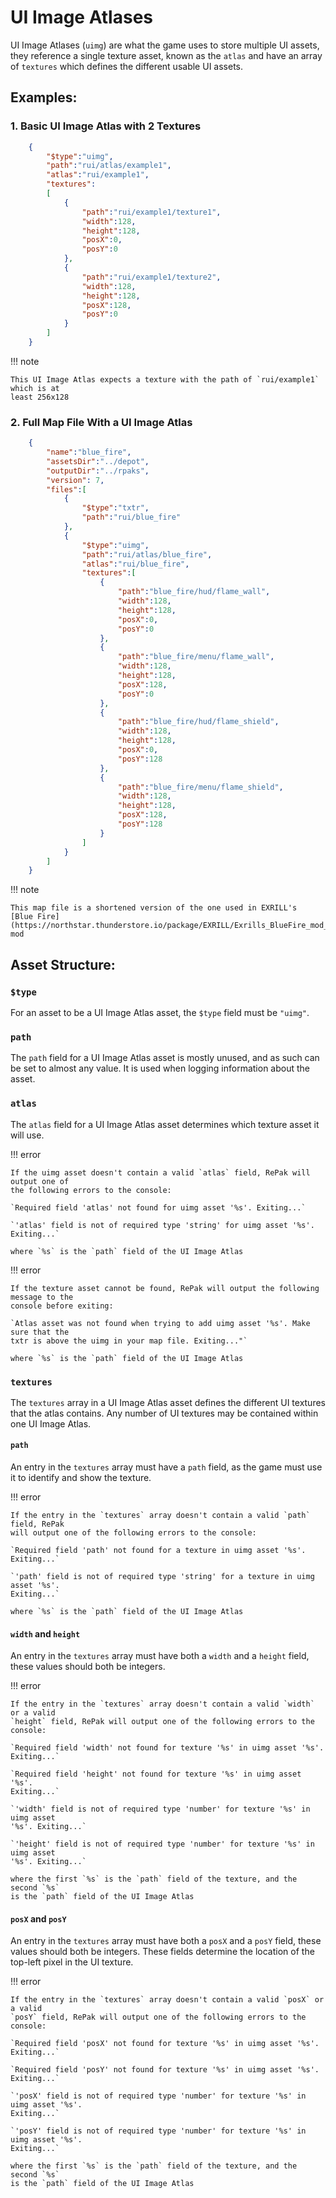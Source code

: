 # UI Image Atlases

UI Image Atlases (`uimg`) are what the game uses to store multiple UI assets, they
reference a single texture asset, known as the `atlas` and have an array of
`textures` which defines the different usable UI assets.

## Examples:

### 1. Basic UI Image Atlas with 2 Textures

```json
    {
        "$type":"uimg",
        "path":"rui/atlas/example1",
        "atlas":"rui/example1",
        "textures":
        [
            {
                "path":"rui/example1/texture1",
                "width":128,
                "height":128,
                "posX":0,
                "posY":0
            },
            {
                "path":"rui/example1/texture2",
                "width":128,
                "height":128,
                "posX":128,
                "posY":0
            }
        ]
    }
```

!!! note

    This UI Image Atlas expects a texture with the path of `rui/example1` which is at
    least 256x128

### 2. Full Map File With a UI Image Atlas

```json
    {
        "name":"blue_fire",
        "assetsDir":"../depot",
        "outputDir":"../rpaks",
        "version": 7,
        "files":[
            {
                "$type":"txtr",
                "path":"rui/blue_fire"
            },
            {
                "$type":"uimg",
                "path":"rui/atlas/blue_fire",
                "atlas":"rui/blue_fire",
                "textures":[
                    {
                        "path":"blue_fire/hud/flame_wall",
                        "width":128,
                        "height":128,
                        "posX":0,
                        "posY":0
                    },
                    {
                        "path":"blue_fire/menu/flame_wall",
                        "width":128,
                        "height":128,
                        "posX":128,
                        "posY":0
                    },
                    {
                        "path":"blue_fire/hud/flame_shield",
                        "width":128,
                        "height":128,
                        "posX":0,
                        "posY":128
                    },
                    {
                        "path":"blue_fire/menu/flame_shield",
                        "width":128,
                        "height":128,
                        "posX":128,
                        "posY":128
                    }
                ]
            }
        ]
    }
```

!!! note

    This map file is a shortened version of the one used in EXRILL's
    [Blue Fire](https://northstar.thunderstore.io/package/EXRILL/Exrills_BlueFire_mod_Beta/) mod

## Asset Structure:

### `$type`

For an asset to be a UI Image Atlas asset, the `$type` field must be `"uimg"`.

### `path`

The `path` field for a UI Image Atlas asset is mostly unused, and as such can be set
to almost any value. It is used when logging information about the asset.

### `atlas`

The `atlas` field for a UI Image Atlas asset determines which texture asset it will
use.

!!! error

    If the uimg asset doesn't contain a valid `atlas` field, RePak will output one of
    the following errors to the console:

    `Required field 'atlas' not found for uimg asset '%s'. Exiting...`

    `'atlas' field is not of required type 'string' for uimg asset '%s'. Exiting...`

    where `%s` is the `path` field of the UI Image Atlas

!!! error

    If the texture asset cannot be found, RePak will output the following message to the
    console before exiting:

    `Atlas asset was not found when trying to add uimg asset '%s'. Make sure that the
    txtr is above the uimg in your map file. Exiting..."`

    where `%s` is the `path` field of the UI Image Atlas

### `textures`

The `textures` array in a UI Image Atlas asset defines the different UI textures that
the atlas contains. Any number of UI textures may be contained within one UI Image
Atlas.

#### `path`

An entry in the `textures` array must have a `path` field, as the game must use it
to identify and show the texture.

!!! error

    If the entry in the `textures` array doesn't contain a valid `path` field, RePak
    will output one of the following errors to the console:

    `Required field 'path' not found for a texture in uimg asset '%s'. Exiting...`

    `'path' field is not of required type 'string' for a texture in uimg asset '%s'.
    Exiting...`

    where `%s` is the `path` field of the UI Image Atlas

#### `width` and `height`

An entry in the `textures` array must have both a `width` and a `height` field,
these values should both be integers.

!!! error

    If the entry in the `textures` array doesn't contain a valid `width` or a valid
    `height` field, RePak will output one of the following errors to the console:

    `Required field 'width' not found for texture '%s' in uimg asset '%s'. Exiting...`

    `Required field 'height' not found for texture '%s' in uimg asset '%s'.
    Exiting...`

    `'width' field is not of required type 'number' for texture '%s' in uimg asset
    '%s'. Exiting...`

    `'height' field is not of required type 'number' for texture '%s' in uimg asset
    '%s'. Exiting...`

    where the first `%s` is the `path` field of the texture, and the second `%s`
    is the `path` field of the UI Image Atlas

#### `posX` and `posY`

An entry in the `textures` array must have both a `posX` and a `posY` field, these
values should both be integers. These fields determine the location of the top-left
pixel in the UI texture.

!!! error

    If the entry in the `textures` array doesn't contain a valid `posX` or a valid
    `posY` field, RePak will output one of the following errors to the console:

    `Required field 'posX' not found for texture '%s' in uimg asset '%s'. Exiting...`

    `Required field 'posY' not found for texture '%s' in uimg asset '%s'. Exiting...`

    `'posX' field is not of required type 'number' for texture '%s' in uimg asset '%s'.
    Exiting...`

    `'posY' field is not of required type 'number' for texture '%s' in uimg asset '%s'.
    Exiting...`

    where the first `%s` is the `path` field of the texture, and the second `%s`
    is the `path` field of the UI Image Atlas
